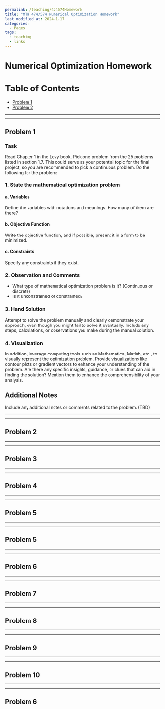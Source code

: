 ```yaml
---
permalink: /teaching/474574Homework
title: "MTH 474/574 Numerical Optimization Homework"
last_modified_at: 2024-1-17
categories:
  - Pages
tags:
  - teaching
  - links
---
```


# Numerical Optimization Homework

# Table of Contents

- [Problem 1](#problem-1)
- [Problem 2](#problem-2)
<!-- 
- [Problem 3](#problem-3)
- [Problem 4](#problem-4)
- [Problem 5](#problem-5)
- [Problem 6](#problem-6)
- [Problem 7](#problem-7)
- [Problem 8](#problem-8)
- [Problem 9](#problem-9)
- [Problem 10](#problem-10)
 -->


---
---
## Problem 1

### Task
Read Chapter 1 in the Levy book. Pick one problem from the 25 problems listed in section 1.7. This could serve as your potential topic for the final project, so you are recommended to pick a continuous problem. Do the following for the problem:

### 1. State the mathematical optimization problem

#### a. Variables
Define the variables with notations and meanings. How many of them are there?

#### b. Objective Function
Write the objective function, and if possible, present it in a form to be minimized.

#### c. Constraints
Specify any constraints if they exist.

### 2. Observation and Comments

- What type of mathematical optimization problem is it? (Continuous or discrete)
- Is it unconstrained or constrained?

### 3. Hand Solution

Attempt to solve the problem manually and clearly demonstrate your approach, even though you might fail to solve it eventually. Include any steps, calculations, or observations you make during the manual solution.


### 4. Visualization

In addition, leverage computing tools such as Mathematica, Matlab, etc., to visually represent the optimization problem. Provide visualizations like contour plots or gradient vectors to enhance your understanding of the problem. Are there any specific insights, guidance, or clues that can aid in finding the solution? Mention them to enhance the comprehensibility of your analysis.


## Additional Notes
Include any additional notes or comments related to the problem. (TBD)




---
---
## Problem 2





---
---
## Problem 3






---
---
## Problem 4







---
---
## Problem 5







---
---
## Problem 5







---
---
## Problem 6







---
---
## Problem 7







---
---
## Problem 8







---
---
## Problem 9







---
---
## Problem 10







---
---
## Problem 6
